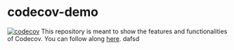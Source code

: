 # codecov-demo
[![codecov](https://codecov.io/gh/sinyo-matu/codecov-demo/graph/badge.svg?token=77K11UT4AF)](https://codecov.io/gh/sinyo-matu/codecov-demo)
This repository is meant to show the features and functionalities of Codecov. You can follow along [here](https://docs.codecov.com/docs/codecov-tutorial).
dafsd